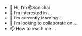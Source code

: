 - 👋 Hi, I’m @Sonickai
- 👀 I’m interested in ...
- 🌱 I’m currently learning ...
- 💞️ I’m looking to collaborate on ...
- 📫 How to reach me ...

<!---
Sonickai/Sonickai is a ✨ special ✨ repository because its `README.md` (this file) appears on your GitHub profile.
You can click the Preview link to take a look at your changes.
--->
